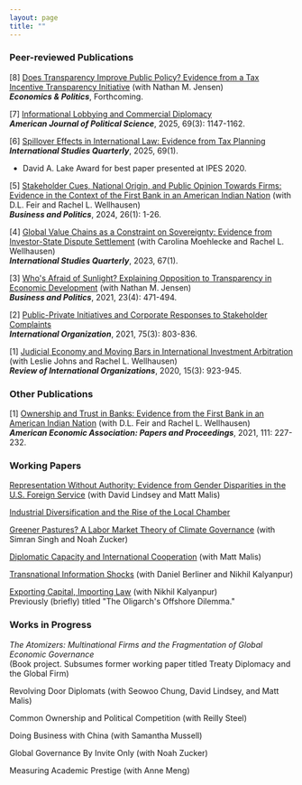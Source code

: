 ```yaml
---
layout: page
title: ""
---
```


### Peer-reviewed Publications


[8] [Does Transparency Improve Public Policy? Evidence from a Tax Incentive Transparency Initiative](assets/gasb_final.pdf) (with Nathan M. Jensen)<br>
**_Economics & Politics_**, Forthcoming.

[7] [Informational Lobbying and Commercial Diplomacy](assets/t4_ajps.pdf)<br>
**_American Journal of Political Science_**, 2025, 69(3): 1147-1162.

[6] [Spillover Effects in International Law: Evidence from Tax Planning](assets/taxplanning_isq_manuscript_revised_full.pdf) <br>
**_International Studies Quarterly_**, 2025, 69(1). 
- David A. Lake Award for best paper presented at IPES 2020. 

[5] [Stakeholder Cues, National Origin, and Public Opinion Towards Firms: Evidence in the Context of the First Bank in an American Indian Nation](assets/wft_bap_forthcoming.pdf) (with D.L. Feir and Rachel L. Wellhausen)<br>
**_Business and Politics_**, 2024, 26(1): 1-26.

[4] [Global Value Chains as a Constraint on Sovereignty: Evidence from Investor-State Dispute Settlement](assets/sqad007.pdf) (with Carolina Moehlecke and Rachel L. Wellhausen)<br>
**_International Studies Quarterly_**, 2023, 67(1).

[3] [Who's Afraid of Sunlight? Explaining Opposition to Transparency in Economic Development](assets/TJ_BAP_final.pdf) (with Nathan M. Jensen)<br>
  **_Business and Politics_**, 2021, 23(4): 471-494.

[2] [Public-Private Initiatives and Corporate Responses to Stakeholder Complaints](assets/Thrall_IO_2021_final.pdf)<br>
**_International Organization_**, 2021, 75(3): 803-836.

[1] [Judicial Economy and Moving Bars in International Investment Arbitration](assets/JTW_RIO_final.pdf) (with Leslie Johns and Rachel L. Wellhausen)<br>
**_Review of International Organizations_**, 2020, 15(3): 923-945.

### Other Publications

[1] [Ownership and Trust in Banks: Evidence from the First Bank in an American Indian Nation](assets/ASSA_Draft_PP_7Jan2020_v2.pdf) (with D.L. Feir and Rachel L. Wellhausen)<br>
**_American Economic Association: Papers and Proceedings_**, 2021, 111: 227-232.

### Working Papers

[Representation Without Authority: Evidence from Gender Disparities in the U.S. Foreign Service](assets/lmt_13june2025.pdf) (with David Lindsey and Matt Malis)

[Industrial Diversification and the Rise of the Local Chamber](assets/chambers_cbp_2025.pdf)

[Greener Pastures? A Labor Market Theory of Climate Governance](assets/experts_july_2025.pdf) (with Simran Singh and Noah Zucker)

[Diplomatic Capacity and International Cooperation](assets/capacity_oct_2025.pdf) (with Matt Malis)

[Transnational Information Shocks](assets/bkt_nov_2024.pdf) (with Daniel Berliner and Nikhil Kalyanpur)

[Exporting Capital, Importing Law](assets/kalyanpur_thrall_march_2023.pdf) (with Nikhil Kalyanpur)<br>
Previously (briefly) titled "The Oligarch's Offshore Dilemma."

### Works in Progress

_The Atomizers: Multinational Firms and the Fragmentation of Global Economic Governance_ <br>
(Book project. Subsumes former working paper titled Treaty Diplomacy and the Global Firm)

Revolving Door Diplomats (with Seowoo Chung, David Lindsey, and Matt Malis)

Common Ownership and Political Competition (with Reilly Steel)

Doing Business with China (with Samantha Mussell)

Global Governance By Invite Only (with Noah Zucker)

Measuring Academic Prestige (with Anne Meng)


